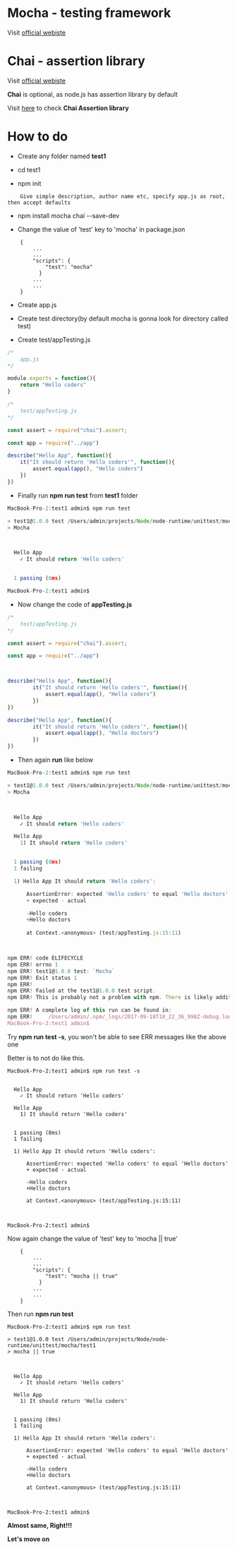 # Mocha - testing framework

Visit [official webiste](https://mochajs.org/)

# Chai - assertion library

Visit [official webiste](http://chaijs.com/)

**Chai** is optional, as node.js has assertion library by default

Visit [here](http://chaijs.com/api/assert/) to check **Chai Assertion library**

# How to do

*	Create any folder named **test1**

*	cd test1

*	npm init 

```
	Give simple description, author name etc, specify app.js as root, then accept defaults
```

*	npm install mocha chai --save-dev

*	Change the value of 'test' key to 'mocha' in package.json

```
	{
		...
		...
		"scripts": {
		    "test": "mocha"
		  }
		...
		...
	}
```

*	Create app.js

*	Create test directory(by default mocha is gonna look for directory called test)

*	Create test/appTesting.js

```javascript
/* 
	app.js 
*/

module.exports = function(){
	return "Hello coders"
}
```


```javascript
/* 
	test/appTesting.js 
*/

const assert = require("chai").assert;

const app = require("../app")

describe("Hello App", function(){
	it("It should return 'Hello coders'", function(){
		assert.equal(app(), "Hello coders")
	})
})
```


*	Finally run **npm run test** from **test1** folder

```typescript
MacBook-Pro-2:test1 admin$ npm run test

> test1@1.0.0 test /Users/admin/projects/Node/node-runtime/unittest/mocha/test1
> Mocha



  Hello App
    ✓ It should return 'Hello coders'


  1 passing (6ms)

MacBook-Pro-2:test1 admin$ 
```

*	Now change the code of **appTesting.js**

```typescript
/* 
	test/appTesting.js 
*/

const assert = require("chai").assert;

const app = require("../app")



describe("Hello App", function(){
		it("It should return 'Hello coders'", function(){
			assert.equal(app(), "Hello coders")
		})
})

describe("Hello App", function(){
		it("It should return 'Hello coders'", function(){
			assert.equal(app(), "Hello doctors")
		})
})
```

*	Then again **run** like below

```typescript
MacBook-Pro-2:test1 admin$ npm run test

> test1@1.0.0 test /Users/admin/projects/Node/node-runtime/unittest/mocha/test1
> Mocha



  Hello App
    ✓ It should return 'Hello coders'

  Hello App
    1) It should return 'Hello coders'


  1 passing (8ms)
  1 failing

  1) Hello App It should return 'Hello coders':

      AssertionError: expected 'Hello coders' to equal 'Hello doctors'
      + expected - actual

      -Hello coders
      +Hello doctors
      
      at Context.<anonymous> (test/appTesting.js:15:11)



npm ERR! code ELIFECYCLE
npm ERR! errno 1
npm ERR! test1@1.0.0 test: `Mocha`
npm ERR! Exit status 1
npm ERR! 
npm ERR! Failed at the test1@1.0.0 test script.
npm ERR! This is probably not a problem with npm. There is likely additional logging output above.

npm ERR! A complete log of this run can be found in:
npm ERR!     /Users/admin/.npm/_logs/2017-09-18T18_22_36_998Z-debug.log
MacBook-Pro-2:test1 admin$  
```

Try **npm run test -s**, you won't be able to see ERR messages like the above one

Better is to not do like this.

```
MacBook-Pro-2:test1 admin$ npm run test -s


  Hello App
    ✓ It should return 'Hello coders'

  Hello App
    1) It should return 'Hello coders'


  1 passing (8ms)
  1 failing

  1) Hello App It should return 'Hello coders':

      AssertionError: expected 'Hello coders' to equal 'Hello doctors'
      + expected - actual

      -Hello coders
      +Hello doctors
      
      at Context.<anonymous> (test/appTesting.js:15:11)



MacBook-Pro-2:test1 admin$ 
```

Now again change the value of 'test' key to 'mocha || true'

```
	{
		...
		...
		"scripts": {
		    "test": "mocha || true"
		  }
		...
		...
	}
```

Then run **npm run test**

```
MacBook-Pro-2:test1 admin$ npm run test

> test1@1.0.0 test /Users/admin/projects/Node/node-runtime/unittest/mocha/test1
> mocha || true



  Hello App
    ✓ It should return 'Hello coders'

  Hello App
    1) It should return 'Hello coders'


  1 passing (8ms)
  1 failing

  1) Hello App It should return 'Hello coders':

      AssertionError: expected 'Hello coders' to equal 'Hello doctors'
      + expected - actual

      -Hello coders
      +Hello doctors
      
      at Context.<anonymous> (test/appTesting.js:15:11)



MacBook-Pro-2:test1 admin$ 
```

**Almost same, Right!!!**

**Let's move on**




